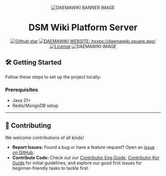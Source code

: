 <p align="center">
  <img src="https://github.com/user-attachments/assets/57a07ad1-d6a1-4074-92d8-b441b9b6fb72" alt="DAEMAWIKI BANNER IMAGE" />
</p>

<h1 align="center" style="border-bottom: none">
    DSM Wiki Platform Server
</h1>

<div align="center">
  <a href="https://github.com/daemawiki/Claude/stargazers"><img src="https://img.shields.io/github/stars/daemawiki/Claude?color=84CC16&logo=github" alt="Github star" /></a>
  <a href="https://daemawiki.xquare.app"><img src="https://img.shields.io/badge/Website-daemawiki-192A4E?color=84CC16" alt="DAEMAWIKI WEBSITE: hxxps://daemawiki.xquare.app/"></a>
    <a href="https://github.com/daemawiki/Claude/blob/develop/LICENSE"><img src="https://img.shields.io/github/license/daemawiki/Claude?color=84CC16" alt="License" /></a>
  <img src="https://github.com/user-attachments/assets/d68d32b7-785b-4e32-bf42-fc6357c5c677" alt="DAEMAWIKI IMAGE" />
</div>

## 🛠️ Getting Started

Follow these steps to set up the project locally:

### Prerequisites
- Java 21+
- Redis/MongoDB setup

---

## 🤝 Contributing

We welcome contributions of all kinds!

- **Report Issues:** Found a bug or have a feature request? Open an [issue on GitHub](https://github.com/daemawiki/claude/issues).
- **Contribute Code:** Check out our [Contributor Eng Guide](https://persistent-saturn-ace.notion.site/how-to-contributing-daemawiki-eng), [Contributor Kor Guide](https://persistent-saturn-ace.notion.site/66fe1d2fcd6740f083843fe5df3eda70?pvs=73) for initial guidelines, and explore our good first issues for beginner-friendly tasks to tackle first.
